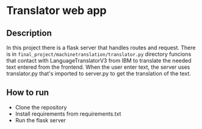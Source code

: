 # Translator web app

## Description
In this project there is a flask server that handles routes and request. There is in `final_project/machinetranslation/translator.py` directory funcions that contact with LanguageTranslatorV3 from IBM to translate the needed text entered from the frontend. When the user enter text, the server uses translator.py that's imported to server.py to get the translation of the text.

## How to run
- Clone the repository
- Install requirements from requirements.txt
- Run the flask server
